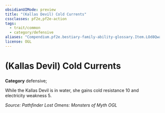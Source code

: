 ```yaml
---
obsidianUIMode: preview
title: "(Kallas Devil) Cold Currents"
cssclasses: pf2e,pf2e-action
tags:
  - trait/common
  - category/defensive
aliases: "Compendium.pf2e.bestiary-family-ability-glossary.Item.LOd8QwaKP3hnyGkc"
license: OGL
---
```

# (Kallas Devil) Cold Currents

### 

**Category** defensive; 




While the Kallas Devil is in water, she gains cold resistance 10 and electricity weakness 5.

*Source: Pathfinder Lost Omens: Monsters of Myth*
*OGL*